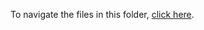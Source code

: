 To navigate the files in this folder, [click here](https://github.com/thrive-archive/thrive-archive.github.io/wiki/00_Contextual_Information/). 